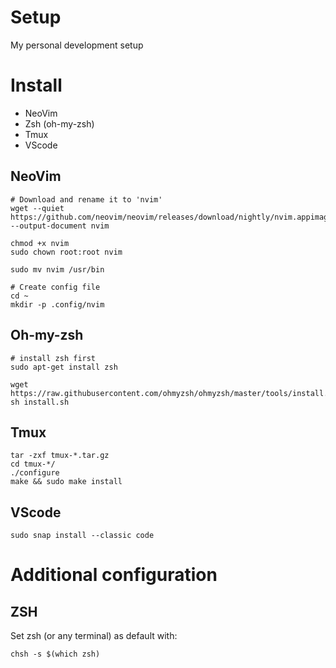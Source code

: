 # Setup
My personal development setup

# Install
* NeoVim
* Zsh (oh-my-zsh)
* Tmux
* VScode


## NeoVim
```
# Download and rename it to 'nvim'
wget --quiet https://github.com/neovim/neovim/releases/download/nightly/nvim.appimage --output-document nvim

chmod +x nvim
sudo chown root:root nvim

sudo mv nvim /usr/bin

# Create config file
cd ~
mkdir -p .config/nvim
```

## Oh-my-zsh
```
# install zsh first
sudo apt-get install zsh

wget https://raw.githubusercontent.com/ohmyzsh/ohmyzsh/master/tools/install.sh
sh install.sh
```

## Tmux
```
tar -zxf tmux-*.tar.gz
cd tmux-*/
./configure
make && sudo make install
```

## VScode
```
sudo snap install --classic code
```


# Additional configuration

## ZSH
Set zsh (or any terminal) as default with:
```
chsh -s $(which zsh)
```